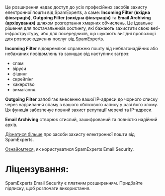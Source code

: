 Це розширення надає доступ до усіх професійних засобів захисту електронної пошти від SpamExperts, а саме: **Incoming Filter (вхідна фільтрація)**, **Outgoing Filter (вихідна фільтрація)** та **Email Archiving (архівування)** шляхом розгортання хмарних обчислень. Це ідеальне рішення для постачальників хостингу, які бажають захистити свою веб-інфраструктуру, або для посередників, що шукають вигідні пропозиції для розповсюдження послуг від SpamExperts. 

**Incoming Filter** відокремлює справжню пошту від неблагонадійних або небажаних повідомлень та захищає від наступних загроз: 

- спам 
- віруси 
- фішинг 
- скрейпінг 
- хакерство 
- вимагання. 

**Outgoing Filter** запобігає внесенню вашої IP-адреси до чорного списку через надсилання спаму з вашого облікового запису у разі його злому. Ця функція забезпечує повний захист репутації мережі та IP-адреси. 

**Email Archiving** створює стислий, зашифрований та повністю надійний архів. 

[Дізнатися більше](https://www.spamexperts.com/services/incoming-filtering) про засоби захисту електронної пошти від SpamExperts. 

[Ознайомтеся,](https://github.com/SpamExperts/plesk-extension/blob/master/docs/user-manual.md) як користуватися SpamExperts Email Security. 

# Ліцензування: 

SpamExperts Email Security є платним розширенням. Придбайте підписку, щоб розпочати використання.